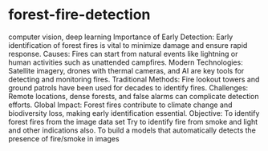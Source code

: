 # forest-fire-detection
computer vision, deep learning
Importance of Early Detection: Early identification of forest fires is vital to minimize damage and ensure rapid response.
Causes: Fires can start from natural events like lightning or human activities such as unattended campfires.
Modern Technologies: Satellite imagery, drones with thermal cameras, and AI are key tools for detecting and monitoring fires.
Traditional Methods: Fire lookout towers and ground patrols have been used for decades to identify fires.
Challenges: Remote locations, dense forests, and false alarms can complicate detection efforts.
Global Impact: Forest fires contribute to climate change and biodiversity loss, making early identification essential.
Objective:
To identify forest fires from the image data set 
Try to identify fire from smoke and light and other indications also.
To build a models that automatically detects the presence of fire/smoke in images


